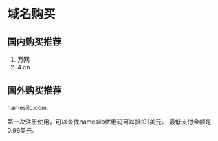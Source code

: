 # 域名购买

## 国内购买推荐

1. 万网
2. 4.cn

## 国外购买推荐

namesilo.com

第一次注册使用，可以查找namesilo优惠码可以抵扣1美元。
最低支付金额是0.99美元。